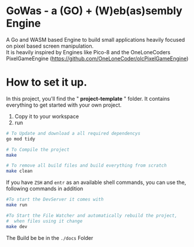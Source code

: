 # GoWas - a (GO) + (W)eb(as)sembly Engine
A Go and WASM based Engine to build small applications heavily focused on pixel based screen manipulation.  
It is heavily inspired by Engines like Pico-8 and the OneLoneCoders PixelGameEngine
(https://github.com/OneLoneCoder/olcPixelGameEngine)



# How to set it up.
In this project, you'll find the " **project-template** " folder.
It contains everything to get started with your own project.

1. Copy it to your workspace
2. run 
```bash
# To Update and download a all required dependencys
go mod tidy

# To Compile the project
make

# To remove all build files and build everything from scratch
make clean
```

If you have `ZSH` and `entr` as an available shell commands, you can use the,
following commands in addition 

```bash
#To start the DevServer it comes with
make run

#To Start the File Watcher and automatically rebuild the project,
#  when files using it change 
make dev
```

The Build be be in the `./docs` Folder

